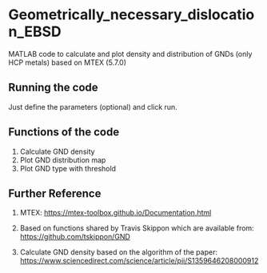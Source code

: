 # Geometrically_necessary_dislocation_EBSD

MATLAB code to calculate and plot density and distribution of GNDs (only HCP metals) based on MTEX (5.7.0)


Running the code
-----------------------------------------------------------------------------------------
Just define the parameters (optional) and click run.


Functions of the code
-----------------------------------------------------------------------------------------
1. Calculate GND density
2. Plot GND distribution map
3. Plot GND type with threshold


Further Reference
-----------------------------------------------------------------------------------------
1. MTEX: https://mtex-toolbox.github.io/Documentation.html

2. Based on functions shared by Travis Skippon which are available from: https://github.com/tskippon/GND

3. Calculate GND density based on the algorithm of the paper: https://www.sciencedirect.com/science/article/pii/S1359646208000912
